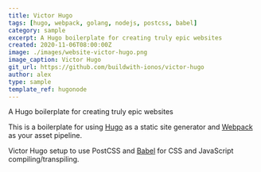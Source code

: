 ```yaml
---
title: Victor Hugo
tags: [hugo, webpack, golang, nodejs, postcss, babel]
category: sample
excerpt: A Hugo boilerplate for creating truly epic websites
created: 2020-11-06T08:00:00Z
image: ./images/website-victor-hugo.png
image_caption: Victor Hugo
git_url: https://github.com/buildwith-ionos/victor-hugo
author: alex
type: sample
template_ref: hugonode
---
```

A Hugo boilerplate for creating truly epic websites

This is a boilerplate for using [Hugo](/stample_tags/hugo) as a static site generator and [Webpack](/sample_tags/webpack) as your asset pipeline.

Victor Hugo setup to use PostCSS and [Babel](/sample_tags/babel) for CSS and JavaScript compiling/transpiling.








